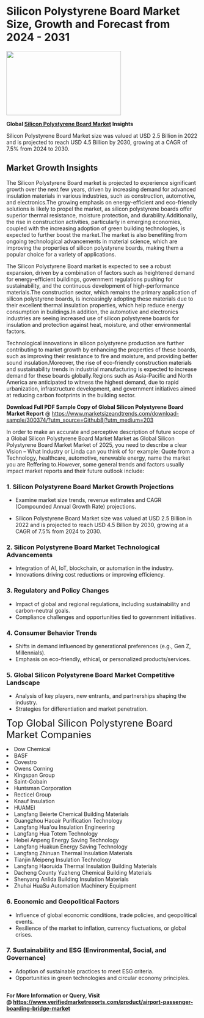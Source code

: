 <H1>Silicon Polystyrene Board Market Size, Growth and Forecast from 2024 - 2031</H1><img class="aligncenter size-medium wp-image-584254" src="https://thirdeyenews.in/wp-content/uploads/2024/09/Global-Market-Research-300x168.jpeg" alt="" width="300" height="168" /><p><strong>Global&nbsp;<a href="https://www.marketsizeandtrends.com/download-sample/300374/?utm_source=Github8j?utm_medium=203">Silicon Polystyrene Board Market</a> Insights</strong></p><p>Silicon Polystyrene Board Market size was valued at USD 2.5 Billion in 2022 and is projected to reach USD 4.5 Billion by 2030, growing at a CAGR of 7.5% from 2024 to 2030.</p><p><h2>Market Growth Insights</h2> <p>The Silicon Polystyrene Board market is projected to experience significant growth over the next few years, driven by increasing demand for advanced insulation materials in various industries, such as construction, automotive, and electronics.The growing emphasis on energy-efficient and eco-friendly solutions is likely to propel the market, as silicon polystyrene boards offer superior thermal resistance, moisture protection, and durability.Additionally, the rise in construction activities, particularly in emerging economies, coupled with the increasing adoption of green building technologies, is expected to further boost the market.The market is also benefiting from ongoing technological advancements in material science, which are improving the properties of silicon polystyrene boards, making them a popular choice for a variety of applications.</p> <p>The Silicon Polystyrene Board market is expected to see a robust expansion, driven by a combination of factors such as heightened demand for energy-efficient buildings, government regulations pushing for sustainability, and the continuous development of high-performance materials.The construction sector, which remains the primary application of silicon polystyrene boards, is increasingly adopting these materials due to their excellent thermal insulation properties, which help reduce energy consumption in buildings.In addition, the automotive and electronics industries are seeing increased use of silicon polystyrene boards for insulation and protection against heat, moisture, and other environmental factors.</p> <p>Technological innovations in silicon polystyrene production are further contributing to market growth by enhancing the properties of these boards, such as improving their resistance to fire and moisture, and providing better sound insulation.Moreover, the rise of eco-friendly construction materials and sustainability trends in industrial manufacturing is expected to increase demand for these boards globally.Regions such as Asia-Pacific and North America are anticipated to witness the highest demand, due to rapid urbanization, infrastructure development, and government initiatives aimed at reducing carbon footprints in the building sector.</p> <p><span class=""><strong>Download Full PDF Sample Copy of Global Silicon Polystyrene Board Market Report</strong> @ <a href="https://www.marketsizeandtrends.com/download-sample/300374/?utm_source=Github8j?utm_medium=203" target="_blank">https://www.marketsizeandtrends.com/download-sample/300374/?utm_source=Github8j?utm_medium=203</a></span></p><p>In order to make an accurate and perceptive description of future scope of a Global&nbsp;Silicon Polystyrene Board Market Market as Global&nbsp;Silicon Polystyrene Board Market Market of 2025, you need to describe a clear Vision &ndash; What Industry or Linda can you think of for example: Quote from a Technology, healthcare, automotive, renewable energy, name the market you are Reffering to.However, some general trends and factors usually impact market reports and their future outlook include:</p><h3>1.&nbsp;<strong>Silicon Polystyrene Board Market Growth Projections</strong></h3><ul><li>Examine market size trends, revenue estimates and CAGR (Compounded Annual Growth Rate) projections.</li><li><p>Silicon Polystyrene Board Market size was valued at USD 2.5 Billion in 2022 and is projected to reach USD 4.5 Billion by 2030, growing at a CAGR of 7.5% from 2024 to 2030.</p></li></ul><h3>2.&nbsp;<strong>Silicon Polystyrene Board Market Technological Advancements</strong></h3><ul><li>Integration of AI, IoT, blockchain, or automation in the industry.</li><li>Innovations driving cost reductions or improving efficiency.</li></ul><h3>3.&nbsp;<strong>Regulatory and Policy Changes</strong></h3><ul><li>Impact of global and regional regulations, including sustainability and carbon-neutral goals.</li><li>Compliance challenges and opportunities tied to government initiatives.</li></ul><h3>4.&nbsp;<strong>Consumer Behavior Trends</strong></h3><ul><li>Shifts in demand influenced by generational preferences (e.g., Gen Z, Millennials).</li><li>Emphasis on eco-friendly, ethical, or personalized products/services.</li></ul><h3>5.&nbsp;<strong>Global Silicon Polystyrene Board Market Competitive Landscape</strong></h3><ul><li>Analysis of key players, new entrants, and partnerships shaping the industry.</li><li>Strategies for differentiation and market penetration.</li></ul><p data-pm-slice="1 1 []"><span style="color: inherit; font-family: inherit; font-size: 25px;">Top Global Silicon Polystyrene Board Market Companies</span></p><div class="" data-test-id=""><p><li>Dow Chemical</li><li> BASF</li><li> Covestro</li><li> Owens Corning</li><li> Kingspan Group</li><li> Saint-Gobain</li><li> Huntsman Corporation</li><li> Recticel Group</li><li> Knauf Insulation</li><li> HUAMEI</li><li> Langfang Beierte Chemical Building Materials</li><li> Guangzhou Haoair Purification Technology</li><li> Langfang Hua'ou Insulation Engineering</li><li> Langfang Hua Totem Technology</li><li> Hebei Anpeng Energy Saving Technology</li><li> Langfang Huakun Energy Saving Technology</li><li> Langfang Zhinuan Thermal Insulation Materials</li><li> Tianjin Meipeng Insulation Technology</li><li> Langfang Haoruida Thermal Insulation Building Materials</li><li> Dacheng County Yuzheng Chemical Building Materials</li><li> Shenyang Anlida Building Insulation Materials</li><li> Zhuhai HuaSu Automation Machinery Equipment</li></p></div><h3>6.&nbsp;<strong>Economic and Geopolitical Factors</strong></h3><ul><li>Influence of global economic conditions, trade policies, and geopolitical events.</li><li>Resilience of the market to inflation, currency fluctuations, or global crises.</li></ul><h3>7.&nbsp;<strong>Sustainability and ESG (Environmental, Social, and Governance)</strong></h3><ul><li>Adoption of sustainable practices to meet ESG criteria.</li><li>Opportunities in green technologies and circular economy principles.</li></ul><h2><strong style="font-size: 14px;">For More Information or Query, Visit @&nbsp;</strong><a style="background-color: #ffffff; font-size: 14px;" href="https://www.marketsizeandtrends.com/report/silicon-polystyrene-board-market/" target="_blank">https://www.verifiedmarketreports.com/product/airport-passenger-boarding-bridge-market</a></h2>